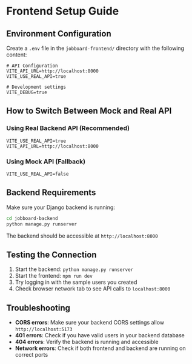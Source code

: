 # Frontend Setup Guide

## Environment Configuration

Create a `.env` file in the `jobboard-frontend/` directory with the following content:

```env
# API Configuration
VITE_API_URL=http://localhost:8000
VITE_USE_REAL_API=true

# Development settings
VITE_DEBUG=true
```

## How to Switch Between Mock and Real API

### Using Real Backend API (Recommended)
```env
VITE_USE_REAL_API=true
VITE_API_URL=http://localhost:8000
```

### Using Mock API (Fallback)
```env
VITE_USE_REAL_API=false
```

## Backend Requirements

Make sure your Django backend is running:
```bash
cd jobboard-backend
python manage.py runserver
```

The backend should be accessible at `http://localhost:8000`

## Testing the Connection

1. Start the backend: `python manage.py runserver`
2. Start the frontend: `npm run dev`
3. Try logging in with the sample users you created
4. Check browser network tab to see API calls to `localhost:8000`

## Troubleshooting

- **CORS errors**: Make sure your backend CORS settings allow `http://localhost:5173`
- **401 errors**: Check if you have valid users in your backend database
- **404 errors**: Verify the backend is running and accessible
- **Network errors**: Check if both frontend and backend are running on correct ports
